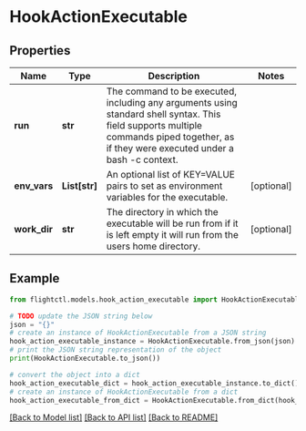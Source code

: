 # HookActionExecutable


## Properties

Name | Type | Description | Notes
------------ | ------------- | ------------- | -------------
**run** | **str** | The command to be executed, including any arguments using standard shell syntax. This field supports multiple commands piped together, as if they were executed under a bash -c context. | 
**env_vars** | **List[str]** | An optional list of KEY&#x3D;VALUE pairs to set as environment variables for the executable. | [optional] 
**work_dir** | **str** | The directory in which the executable will be run from if it is left empty it will run from the users home directory. | [optional] 

## Example

```python
from flightctl.models.hook_action_executable import HookActionExecutable

# TODO update the JSON string below
json = "{}"
# create an instance of HookActionExecutable from a JSON string
hook_action_executable_instance = HookActionExecutable.from_json(json)
# print the JSON string representation of the object
print(HookActionExecutable.to_json())

# convert the object into a dict
hook_action_executable_dict = hook_action_executable_instance.to_dict()
# create an instance of HookActionExecutable from a dict
hook_action_executable_from_dict = HookActionExecutable.from_dict(hook_action_executable_dict)
```
[[Back to Model list]](../README.md#documentation-for-models) [[Back to API list]](../README.md#documentation-for-api-endpoints) [[Back to README]](../README.md)


